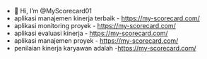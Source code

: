 - 👋 Hi, I’m @MyScorecard01
- aplikasi manajemen kinerja terbaik - https://my-scorecard.com/
- aplikasi monitoring proyek - https://my-scorecard.com/
- aplikasi evaluasi kinerja - https://my-scorecard.com/
- aplikasi manajemen proyek - https://my-scorecard.com/
- penilaian kinerja karyawan adalah -https://my-scorecard.com/

<!---
MyScorecard01/MyScorecard01 is a ✨ special ✨ repository because its `README.md` (this file) appears on your GitHub profile.
You can click the Preview link to take a look at your changes.
--->
